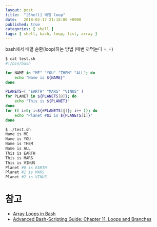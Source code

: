```yaml
---
layout: post
title:  "[Shell] 배열 loop"
date:   2018-02-17 21:18:00 +0900
published: true
categories: [ shell ]
tags: [ shell, bash, loop, list, array ]
---
```


bash에서 배열 순환(loop)하는 방법
(매번 까먹는다 =_=)

```bash
$ cat test.sh
#!/bin/bash

for NAME in "ME" "YOU" "THEM" "ALL"; do
    echo "Name is ${NAME}"
done

PLANETS=( "EARTH" "MARS" "VINUS" )
for PLANET in ${PLANETS[@]}; do
    echo "This is ${PLANET}"
done
for (( i=0; i<${#PLANETS[@]}; i++ )); do
    echo "Planet #$i is ${PLANETS[i]}"
done

$ ./test.sh
Name is ME
Name is YOU
Name is THEM
Name is ALL
This is EARTH
This is MARS
This is VINUS
Planet #0 is EARTH
Planet #1 is MARS
Planet #2 is VINUS
```


# 참고

- [Array Loops in Bash](http://stackabuse.com/array-loops-in-bash/)
- [Advanced Bash-Scripting Guide: Chapter 11. Loops and Branches](http://tldp.org/LDP/abs/html/loops1.html)
